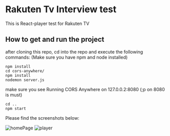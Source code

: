 
# Rakuten Tv Interview test

This is React-player test for Rakuten TV

## How to get and run the project

after cloning this repo, cd into the repo and execute the following commands: 
(Make sure you have npm and node installed)

```
npm install 
cd cors-anywhere/
npm install
nodemon server.js
```

make sure you see Running CORS Anywhere on 127.0.0.2:8080 (;p on 8080 is must)


```
cd ..
npm start
```

Please find the screenshots below:

![homePage](http://url/to/img.png)
![player](http://url/to/img.png)
